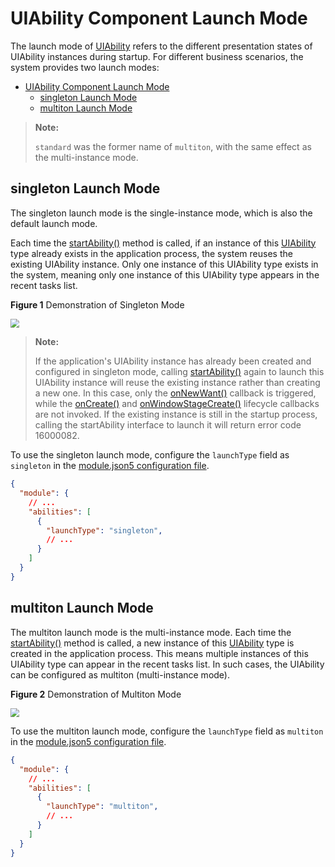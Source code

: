 # UIAbility Component Launch Mode

The launch mode of [UIAbility](../../../reference/source_en/AbilityKit/cj-apis-app-ability-ui_ability.md#class-uiability) refers to the different presentation states of UIAbility instances during startup. For different business scenarios, the system provides two launch modes:

- [UIAbility Component Launch Mode](#uiability-component-launch-mode)
  - [singleton Launch Mode](#singleton-launch-mode)
  - [multiton Launch Mode](#multiton-launch-mode)

> **Note:**
>
> `standard` was the former name of `multiton`, with the same effect as the multi-instance mode.

## singleton Launch Mode

The singleton launch mode is the single-instance mode, which is also the default launch mode.

Each time the [startAbility()](../../../reference/source_en/AbilityKit/cj-apis-app-ability-ui_ability.md#func-startabilitywant-startOptions) method is called, if an instance of this [UIAbility](../../../reference/source_en/AbilityKit/cj-apis-app-ability-ui_ability.md#class-uiability) type already exists in the application process, the system reuses the existing UIAbility instance. Only one instance of this UIAbility type exists in the system, meaning only one instance of this UIAbility type appears in the recent tasks list.

**Figure 1** Demonstration of Singleton Mode

<img src="./figures/uiability-launch-type1.gif" style="zoom:90%">

> **Note:**
>
> If the application's UIAbility instance has already been created and configured in singleton mode, calling [startAbility()](../../../reference/source_en/AbilityKit/cj-apis-app-ability-ui_ability.md#func-startabilitywant-startOptions) again to launch this UIAbility instance will reuse the existing instance rather than creating a new one. In this case, only the [onNewWant()](../../../reference/source_en/AbilityKit/cj-apis-app-ability-ui_ability.md#func-onnewwantwant-launchparam) callback is triggered, while the [onCreate()](../../../reference/source_en/AbilityKit/cj-apis-app-ability-ui_ability.md#func-oncreatewant-launchparam) and [onWindowStageCreate()](../../../reference/source_en/AbilityKit/cj-apis-app-ability-ui_ability.md#func-onwindowstagecreatewindowstage) lifecycle callbacks are not invoked. If the existing instance is still in the startup process, calling the startAbility interface to launch it will return error code 16000082.

To use the singleton launch mode, configure the `launchType` field as `singleton` in the [module.json5 configuration file](../cj-start/basic-knowledge/module-configuration-file.md).

```json
{
  "module": {
    // ...
    "abilities": [
      {
        "launchType": "singleton",
        // ...
      }
    ]
  }
}
```

## multiton Launch Mode

The multiton launch mode is the multi-instance mode. Each time the [startAbility()](../../../reference/source_en/AbilityKit/cj-apis-app-ability-ui_ability.md#func-startabilitywant-startoptions) method is called, a new instance of this [UIAbility](../../../reference/source_en/AbilityKit/cj-apis-app-ability-ui_ability.md#class-uiability) type is created in the application process. This means multiple instances of this UIAbility type can appear in the recent tasks list. In such cases, the UIAbility can be configured as multiton (multi-instance mode).

**Figure 2** Demonstration of Multiton Mode

<img src="./figures/uiability-launch-type2.gif" style="zoom:90%">

To use the multiton launch mode, configure the `launchType` field as `multiton` in the [module.json5 configuration file](../cj-start/basic-knowledge/module-configuration-file.md).

```json
{
  "module": {
    // ...
    "abilities": [
      {
        "launchType": "multiton",
        // ...
      }
    ]
  }
}
```